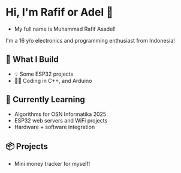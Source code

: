 # Hi, I'm Rafif or Adel 👋
- My full name is Muhammad Rafif Asadel!

I'm a 16 y/o electronics and programming enthusiast from Indonesia!

## 🔧 What I Build
- 💡 Some ESP32 projects
- 👨‍💻 Coding in C++, and Arduino

## 🌱 Currently Learning
- Algorithms for OSN Informatika 2025
- ESP32 web servers and WiFi projects
- Hardware + software integration

## 📦  Projects
- Mini money tracker for myself!

